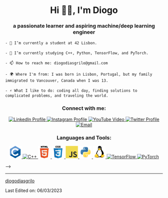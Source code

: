 <h1 align="center">Hi 👋🏽, I'm Diogo <!-- <img height="100" src="https://emoji.gg/assets/emoji/7841_EeveeVibe.gif"> --> </h1>
<h3 align="center">a passionate learner and aspiring machine/deep learning engineer</h3>

<!-- <div align="center">
    <a href="https://github.com/JaeSeoKim/badge42">
        <img src="https://badge42.vercel.app/api/v2/clje6kj09004408moe7dytvgi/stats?cursusId=21&coalitionId=112" alt="diogpere's 42 stats" />
    </a>
</div> -->

<div align="left">
    
    - 🔭 I’m currently a student at 42 Lisbon.
    
    - 🌱 I’m currently studying C++, Python, TensorFlow, and PyTorch.
    
    - 📫 How to reach me: diogodiasgrilo@gmail.com

    - 🌍 Where I'm from: I was born in Lisbon, Portugal, but my family immigrated to Vancouver, Canada when I was 13.
    
    - ⚡ What I like to do: coding all day, finding solutions to complicated problems, and traveling the world.
    
</div>
<!-- <h3 align="center">My 42 school projects:</h3>
<table style="width:100%">
  <tr>
    <td>
      <h4 align="left">Libft</h4>
      <a href="https://github.com/diogodiasgrilo/Libft_42">
        <img src="https://badge42.vercel.app/api/v2/clje6kj09004408moe7dytvgi/project/3062416" alt="diogpere's 42 Libft Score" />
      </a>
    </td>
    <td>
      <h4 align="left">Ft_printf</h4>
      <a href="https://github.com/diogodiasgrilo/Ft_Printf_42">
        <img src="https://badge42.vercel.app/api/v2/clje6kj09004408moe7dytvgi/project/3064714" alt="diogpere's 42 ft_printf Score" />
      </a>
    </td>
    <td>
      <h4 align="left">Get_next_line</h4>
        <a href="https://github.com/diogodiasgrilo/Gnl_42"><img src="https://badge42.vercel.app/api/v2/clje6kj09004408moe7dytvgi/project/3065656"                 alt="diogpere's 42 get_next_line Score" /></a>
    </td>
    <td>
      <h4 align="left">Born2beroot</h4>
        <a href="https://github.com/diogodiasgrilo"><img src="https://badge42.vercel.app/api/v2/clje6kj09004408moe7dytvgi/project/3070473"         
        alt="diogpere's 42 Born2beroot Score" /></a>
    </td>
    <td>
      <h4 align="left">Exam Rank 02</h4>
        <a href="https://github.com/diogodiasgrilo"><img src="https://badge42.vercel.app/api/v2/clje6kj09004408moe7dytvgi/project/3071105"     
        alt="diogpere's 42 Exam Rank 02 Score" /></a>
    </td>
    <td>
      <h4 align="left">Push_swap</h4>
        <a href="https://github.com/diogodiasgrilo/Push_Swap_42"><img                                                                         
       src="https://badge42.vercel.app/api/v2/clje6kj09004408moe7dytvgi/project/3074867" alt="diogpere's 42 push_swap Score" /></a>
    </td>
  </tr>
</table>
<table style="width:100%">
    <tr>
        <td>
            <h4 align="left">Pipex</h4>
            <a href="https://github.com/diogodiasgrilo/Pipex_42"><img 
            src="https://badge42.vercel.app/api/v2/clje6kj09004408moe7dytvgi/project/3082715" alt="diogpere's 42 pipex Score" /></a>
        </td>
        <td>
            <h4 align="left">So_long</h4>
            <a href="https://github.com/diogodiasgrilo/So_long_42"><img 
            src="https://badge42.vercel.app/api/v2/clje6kj09004408moe7dytvgi/project/3085312" alt="diogpere's 42 so_long Score" /></a>
        </td>
        <td>
            <h4 align="left">Philosophers</h4>
            <a href="https://github.com/diogodiasgrilo/Philosophers_42"><img 
            src="https://badge42.vercel.app/api/v2/clje6kj09004408moe7dytvgi/project/3092068" alt="diogpere's 42 Philosophers Score" /></a>
        </td>
        <td>
            <h4 align="left">Exam Rank 03</h4>
            <a href="https://github.com/diogodiasgrilo"><img src="https://badge42.vercel.app/api/v2/clje6kj09004408moe7dytvgi/project/3094452"     
            alt="diogpere's 42 Exam Rank 03 Score" /></a>
        </td>
        <td>
            <h4 align="left">Minishell</h4>
            <a href="https://github.com/MM1212/minishell"><img src="https://badge42.vercel.app/api/v2/clje6kj09004408moe7dytvgi/project/3106281"                 alt="diogpere's 42 minishell Score" /></a>
        </td>
        <td>
            <h4 align="left">NetPractice</h4>
            <a href="https://github.com/diogodiasgrilo/NetPratice_42"><img                 
            src="https://badge42.vercel.app/api/v2/clje6kj09004408moe7dytvgi/project/3112176" alt="diogpere's 42 NetPractice Score" /></a>
            </td>
    </tr>
</table>
<table style="width:100%">
    <tr>
        <td>
            <h4 align="left">Exam Rank 04</h4>
            <a href="https://github.com/diogodiasgrilo"><img src="https://badge42.vercel.app/api/v2/clje6kj09004408moe7dytvgi/project/3112221" 
            alt="diogpere's 42 Exam Rank 04 Score"/></a>
        </td>
        <td>
            <h4 align="left">Cub3d</h4>
            <a href="https://github.com/diogodiasgrilo/Cub3d_42"><img             
            src="https://badge42.vercel.app/api/v2/clje6kj09004408moe7dytvgi/project/3131153" alt="diogpere's 42 cub3d Score" /></a>
        </td>
        <td>
            <h4 align="left">CPP00</h4>
            <a href="https://github.com/diogodiasgrilo/CPP00_to_CPP09_42"><img         
            src="https://badge42.vercel.app/api/v2/clje6kj09004408moe7dytvgi/project/3134393" alt="diogpere's 42 CPP Module 00 Score" /></a>
        </td>
        <td>
            <h4 align="left">CPP01</h4>
            <a href="https://github.com/diogodiasgrilo/CPP00_to_CPP09_42"><img 
            src="https://badge42.vercel.app/api/v2/clje6kj09004408moe7dytvgi/project/3135034" alt="diogpere's 42 CPP Module 01 Score" /></a>
        </td>
        <td>
            <h4 align="left">CPP02</h4>
            <a href="https://github.com/diogodiasgrilo/CPP00_to_CPP09_42"><img 
            src="https://badge42.vercel.app/api/v2/clje6kj09004408moe7dytvgi/project/3138178" alt="diogpere's 42 CPP Module 02 Score" /></a>
        </td>
        <td>
            <h4 align="left">CPP03</h4>
            <a href="https://github.com/diogodiasgrilo/CPP00_to_CPP09_42"><img 
            src="https://badge42.vercel.app/api/v2/clje6kj09004408moe7dytvgi/project/3138579" alt="diogpere's 42 CPP Module 03 Score" /></a>
        </td>
    </tr>
</table>
<table style="width:100%">
    <tr>
        <td>
            <h4 align="left">CPP04</h4>
            <a href="https://github.com/diogodiasgrilo/CPP00_to_CPP09_42"><img     
            src="https://badge42.vercel.app/api/v2/clje6kj09004408moe7dytvgi/project/3141368" alt="diogpere's 42 CPP Module 04 Score" /></a>
        </td>
        <td>
            <h4 align="left">CPP05</h4>
            <a href="https://github.com/diogodiasgrilo/CPP00_to_CPP09_42"><img     
            src="https://badge42.vercel.app/api/v2/clje6kj09004408moe7dytvgi/project/3144083" alt="diogpere's 42 CPP Module 05 Score" /></a>
        </td>
        <td>
            <h4 align="left">CPP06</h4>
            <a href="https://github.com/diogodiasgrilo/CPP00_to_CPP09_42"><img 
            src="https://badge42.vercel.app/api/v2/clje6kj09004408moe7dytvgi/project/3146009" alt="diogpere's 42 CPP Module 06 Score" /></a>
        </td>
        <td>
            <h4 align="left">CPP07</h4>
            <a href="https://github.com/diogodiasgrilo/CPP00_to_CPP09_42"><img 
            src="https://badge42.vercel.app/api/v2/clje6kj09004408moe7dytvgi/project/3147802" alt="diogpere's 42 CPP Module 07 Score" /></a>
        </td>
        <td>
            <h4 align="left">CPP08</h4>
            <a href="https://github.com/diogodiasgrilo/CPP00_to_CPP09_42"><img     
            src="https://badge42.vercel.app/api/v2/clje6kj09004408moe7dytvgi/project/3154068" alt="diogpere's 42 CPP Module 08 Score" /></a>
        </td>
        <td>
            <h4 align="left">CPP09</h4>
            <a href="https://github.com/diogodiasgrilo/CPP00_to_CPP09_42"><img 
            src="https://badge42.vercel.app/api/v2/clje6kj09004408moe7dytvgi/project/3176189" alt="diogpere's 42 CPP Module 09 Score" /></a>
        </td>
    </tr>
</table>
-->

<h3 align="center">Connect with me:</h3>
<div align="center">
  <a href="https://www.linkedin.com/in/diogo-dias-b838231a4/" onclick="window.open(this.href,'_blank'); return false;">
    <img src="https://img.shields.io/badge/LinkedIn-0077B5?style=for-the-badge&logo=linkedin&logoColor=white" alt="LinkedIn Profile" />
  </a>
  <a href="https://www.instagram.com/made2travel/" onclick="window.open(this.href,'_blank'); return false;">
    <img src="https://img.shields.io/badge/Instagram-E4405F?style=for-the-badge&logo=instagram&logoColor=white" alt="Instagram Profile" />
  </a>
  <a href="https://www.youtube.com/watch?v=m4Na3_iDsKA" onclick="window.open(this.href,'_blank'); return false;">
    <img src="https://img.shields.io/badge/YouTube-FF0000?style=for-the-badge&logo=youtube&logoColor=white" alt="YouTube Video" />
  </a>
  <a href="https://twitter.com/brantlauro" onclick="window.open(this.href,'_blank'); return false;">
    <img src="https://img.shields.io/badge/Twitter-1DA1F2?style=for-the-badge&logo=twitter&logoColor=white" alt="Twitter Profile" />
  </a>
  <a href="mailto:produtor.diogodiasgrilo@gmail.com" onclick="window.open(this.href,'_blank'); return false;">
    <img src="https://img.shields.io/badge/Gmail-D14836?style=for-the-badge&logo=gmail&logoColor=white" alt="Email" />
  </a>
</div>

<h3 align="center">Languages and Tools:</h3>
<p align="center"> 
  <a href="https://www.linux.org/" target="_blank"> 
    <img src="https://raw.githubusercontent.com/devicons/devicon/master/icons/c/c-original.svg" alt="C" width="40" height="40"/> 
  </a> 
  <a href="https://isocpp.org/" target="_blank"> 
    <img src="https://raw.githubusercontent.com/isocpp/logos/master/cpp_logo.svg" alt="C++" width="40" height="40"/> 
  </a> 
  <a href="https://www.w3.org/html/" target="_blank"> 
    <img src="https://raw.githubusercontent.com/devicons/devicon/master/icons/html5/html5-original-wordmark.svg" alt="HTML5" width="40" height="40"/> 
  </a>
  <a href="https://www.w3schools.com/css/" target="_blank"> 
    <img src="https://raw.githubusercontent.com/devicons/devicon/master/icons/css3/css3-original-wordmark.svg" alt="CSS3" width="40" height="40"/> 
  </a>  
  <a href="https://developer.mozilla.org/en-US/docs/Web/JavaScript" target="_blank"> 
    <img src="https://raw.githubusercontent.com/devicons/devicon/master/icons/javascript/javascript-original.svg" alt="JavaScript" width="40" height="40"/> 
  </a>
  <a href="https://www.python.org" target="_blank"> 
    <img src="https://raw.githubusercontent.com/devicons/devicon/master/icons/python/python-original.svg" alt="Python" width="40" height="40"/> 
  </a> 
  <a href="https://www.linux.org/" target="_blank"> 
    <img src="https://raw.githubusercontent.com/devicons/devicon/master/icons/linux/linux-original.svg" alt="Linux" width="40" height="40"/> 
  </a> 
  <a href="https://www.tensorflow.org/" target="_blank"> 
    <img src="https://www.vectorlogo.zone/logos/tensorflow/tensorflow-icon.svg" alt="TensorFlow" width="40" height="40"/> 
  </a>
  <a href="https://pytorch.org/" target="_blank"> 
    <img src="https://www.vectorlogo.zone/logos/pytorch/pytorch-icon.svg" alt="PyTorch" width="40" height="40"/> 
  </a> 
</p> 
-->


------

[diogodiasgrilo](https://github.com/diogodiasgrilo)

Last Edited on: 06/03/2023
